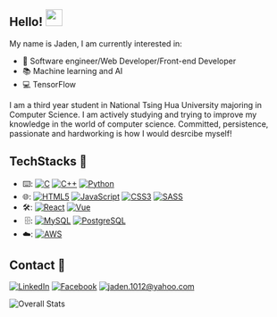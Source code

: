 ## Hello! <img src="https://raw.githubusercontent.com/MartinHeinz/MartinHeinz/master/wave.gif" width="30px">
My name is Jaden, I am currently interested in:  

- :briefcase: Software engineer/Web Developer/Front-end Developer  
- :books: Machine learning and AI  
- :computer: TensorFlow   

I am a third year student in National Tsing Hua University majoring in Computer Science. I am actively studying and trying to improve my knowledge in the world of computer science. Committed, persistence, passionate and hardworking is how I would desrcibe myself!

## TechStacks :book:
- :keyboard:: <a href="">![C](https://img.shields.io/badge/C-00599C?style=for-the-badge&logo=c&logoColor=white)</a> <a href="">![C++](https://img.shields.io/badge/C%2B%2B-00599C?style=for-the-badge&logo=c%2B%2B&logoColor=white)</a> <a href="">![Python](https://img.shields.io/badge/Python-14354C?style=for-the-badge&logo=python&logoColor=white)</a> 
- :globe_with_meridians:: <a href="">![HTML5](https://img.shields.io/badge/HTML5-E34F26?style=for-the-badge&logo=html5&logoColor=white)</a> <a href="">![JavaScript](https://img.shields.io/badge/JavaScript-F7DF1E?style=for-the-badge&logo=javascript&logoColor=black)</a> <a href="">![CSS3](https://img.shields.io/badge/CSS3-1572B6?style=for-the-badge&logo=css3&logoColor=white)</a> <a href="">![SASS](https://img.shields.io/badge/Sass-CC6699?style=for-the-badge&logo=sass&logoColor=white)</a>
- :hammer_and_wrench:: <a href="">![React](https://img.shields.io/badge/React-20232A?style=for-the-badge&logo=react&logoColor=61DAFB)</a> <a href="">![Vue](https://img.shields.io/badge/Vue.js-35495E?style=for-the-badge&logo=vue.js&logoColor=4FC08D)</a>
- &nbsp;:file_cabinet:: <a href="">![MySQL](https://img.shields.io/badge/MySQL-00000F?style=for-the-badge&logo=mysql&logoColor=white)</a> <a href="">![PostgreSQL](https://img.shields.io/badge/PostgreSQL-316192?style=for-the-badge&logo=postgresql&logoColor=white)</a>
- :cloud:: <a href="">![AWS](https://img.shields.io/badge/Amazon_AWS-232F3E?style=for-the-badge&logo=amazon-aws&logoColor=white)</a>

## Contact :e-mail:
<a href="<https://www.linkedin.com/in/jaden-liu-245b421a5/>">![LinkedIn](https://img.shields.io/badge/LinkedIn-0077B5?style=for-the-badge&logo=linkedin&logoColor=white)</a> <a href="<https://www.facebook.com/jaden.jaden.1401/>">![Facebook](https://img.shields.io/badge/Facebook-1877F2?style=for-the-badge&logo=facebook&logoColor=white)</a> <a href="mailto:jaden.1012@yahoo.com">![jaden.1012@yahoo.com](https://img.shields.io/badge/Gmail-D14836?style=for-the-badge&logo=gmail&logoColor=white)</a>  

![Overall Stats](https://github-readme-stats.vercel.app/api?username=jadenliu12&theme=buefy&hide=stars,issues)
